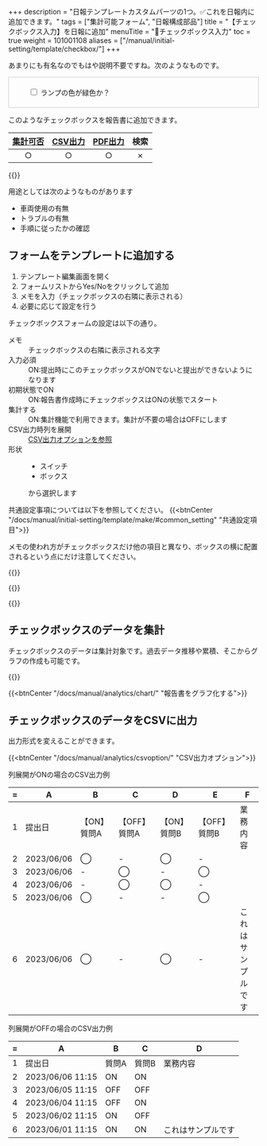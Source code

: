 +++
description = "日報テンプレートカスタムパーツの1つ。✅これを日報内に追加できます。"
tags = ["集計可能フォーム", "日報構成部品"]
title = "【チェックボックス入力】を日報に追加"
menuTitle = "🧩チェックボックス入力"
toc = true
weight = 101001108
aliases = ["/manual/initial-setting/template/checkbox/"]
+++

あまりにも有名なのでもはや説明不要ですね。次のようなものです。

<div class="form-check" style="padding:20px;border:1px solid #ccc">
<div style="margin-left:20px;">
  <input class="form-check-input" type="checkbox" id="myCheckbox" name="myCheckbox">
  <label class="form-check-label" for="myCheckbox">ランプの色が緑色か？</label>
  </div>
</div>

このようなチェックボックスを報告書に追加できます。

|[集計可否](/docs/manual/analytics/)|[CSV出力](/docs/manual/analytics/csv/)|[PDF出力](/docs/manual/read-report/pdf/)|検索|
|:---:|:---:|:---:|:---:|
|○|○|○|✗|

{{<icatch filename="input-method-checkbox" msg="YES・NO 2択で答えるならこれ" title="チェックボックス入力フォーム" fontsize="30px" alice="ok" >}}

用途としては次のようなものがあります

- 車両使用の有無
- トラブルの有無
- 手順に従ったかの確認

## フォームをテンプレートに追加する

1. テンプレート編集画面を開く
1. フォームリストからYes/Noをクリックして追加
1. メモを入力（チェックボックスの右隣に表示される）
1. 必要に応じて設定を行う

チェックボックスフォームの設定は以下の通り。


<dl class="basic">
  <dt>メモ</dt>
  <dd>チェックボックスの右隣に表示される文字</dd>
  <dt>入力必須</dt>
  <dd>ON:提出時にこのチェックボックスがONでないと提出ができないようになります</dd>
  <dt>初期状態でON</dt>
  <dd>ON:報告書作成時にチェックボックスはONの状態でスタート</dd>
  <dt>集計する</dt>
  <dd>ON:集計機能で利用できます。集計が不要の場合はOFFにします</dd>
  <dt>CSV出力時列を展開</dt>
  <dd><a href="/docs/manual/analytics/csvoption/">CSV出力オプションを参照</a></dd>
  <dt>形状</dt>
  <dd><ul><li>スイッチ</li><li>ボックス</li></ul>から選択します</dd>
</dl>

共通設定事項については以下を参照してください。
{{<btnCenter "/docs/manual/initial-setting/template/make/#common_setting" "共通設定項目">}}

メモの使われ方がチェックボックスだけ他の項目と異なり、ボックスの横に配置されるという点にだけ注意してください。

{{<appscreen filename="template-edit-checkbox"  title="チェックボックスをテンプレートに追加する設定画面" fontsize="30px" alice="here" >}}

{{<nextArrow>}}

{{<appscreen filename="checkbox-preview"  title="チェックボックスを使った報告書のプレビュー" fontsize="30px" alice="here" >}}



## チェックボックスのデータを集計

チェックボックスのデータは集計対象です。過去データ推移や累積、そこからグラフの作成も可能です。

{{<appscreen filename="pie-charts" title="グラフ化"  >}}

{{<btnCenter "/docs/manual/analytics/chart/" "報告書をグラフ化する">}}


## チェックボックスのデータをCSVに出力

出力形式を変えることができます。

{{<btnCenter "/docs/manual/analytics/csvoption/" "CSV出力オプション">}}


列展開がONの場合のCSV出力例
<div class="excelTable">

|=|A|B|C|D|E|F|
|---|---|---|---|---|---|---|
1|提出日|【ON】質問A|【OFF】質問A|【ON】質問B|【OFF】質問B|業務内容|
2|2023/06/06|◯|-|◯|-|
3|2023/06/06|-|◯|-|◯|
4|2023/06/06|-|◯|◯|-|
5|2023/06/06|◯|-|-|◯|
6|2023/06/06|◯|-|◯|-|これはサンプルです

</div>

列展開がOFFの場合のCSV出力例
<div class="excelTable">

|=|A|B|C|D|
|---|---|---|---|---|
1|提出日|質問A|質問B|業務内容
2|2023/06/06 11:15|ON|ON|
3|2023/06/05 11:15|OFF|OFF|
4|2023/06/04 11:15|OFF|ON|
5|2023/06/02 11:15|ON|OFF|
6|2023/06/01 11:15|ON|ON|これはサンプルです

</div>


